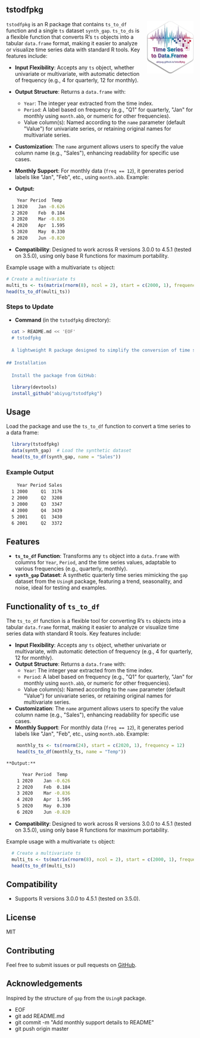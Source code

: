 ## tstodfpkg 
<img src="image/tsTOdfHex.png" alt="My Hex Sticker" style="width: 25%; float: right; margin-left: 15px;">

`tstodfpkg` is an R package that contains `ts_to_df` function and a single `ts` dataset `synth_gap`. `ts_to_ds` is a flexible function that converts R’s `ts` objects into a tabular `data.frame` format, making it easier to analyze or visualize time series data with standard R tools. Key features include:

- **Input Flexibility**: Accepts any `ts` object, whether univariate or multivariate, with automatic detection of frequency (e.g., 4 for quarterly, 12 for monthly).
- **Output Structure**: Returns a `data.frame` with:
  - `Year`: The integer year extracted from the time index.
  - `Period`: A label based on frequency (e.g., "Q1" for quarterly, "Jan" for monthly using `month.abb`, or numeric for other frequencies).
  - Value column(s): Named according to the `name` parameter (default "Value") for univariate series, or retaining original names for multivariate series.
- **Customization**: The `name` argument allows users to specify the value column name (e.g., "Sales"), enhancing readability for specific use cases.
- **Monthly Support**: For monthly data (`freq == 12`), it generates period labels like "Jan", "Feb", etc., using `month.abb`. Example:

- **Output:**

```bash
    Year Period  Temp
  1 2020    Jan -0.626
  2 2020    Feb  0.184
  3 2020    Mar -0.836
  4 2020    Apr  1.595
  5 2020    May  0.330
  6 2020    Jun -0.820
```
- **Compatibility**: Designed to work across R versions 3.0.0 to 4.5.1 (tested on 3.5.0), using only base R functions for maximum portability.

Example usage with a multivariate `ts` object:

```r
# Create a multivariate ts
multi_ts <- ts(matrix(rnorm(8), ncol = 2), start = c(2000, 1), frequency = 4)
head(ts_to_df(multi_ts))
```


### Steps to Update
- **Command** (in the `tstodfpkg` directory):

```bash
  cat > README.md << 'EOF'
  # tstodfpkg

  A lightweight R package designed to simplify the conversion of time series (`ts`) objects into structured `data.frame` objects, enhancing data analysis workflows. This package includes a versatile `ts_to_df` function and a synthetic dataset, `synth_gap`, to demonstrate its capabilities. Built with base R tools, it ensures broad compatibility and ease of use for R users.

## Installation

  Install the package from GitHub:

```

```r
  library(devtools)
  install_github("abiyug/tstodfpkg")
```

## Usage

  Load the package and use the `ts_to_df` function to convert a time series to a data frame:


```r
  library(tstodfpkg)
  data(synth_gap)  # Load the synthetic dataset
  head(ts_to_df(synth_gap, name = "Sales"))
```

### Example Output

```bash
    Year Period Sales
  1 2000     Q1  3176
  2 2000     Q2  3208
  3 2000     Q3  3347
  4 2000     Q4  3439
  5 2001     Q1  3430
  6 2001     Q2  3372
```

## Features

  - **`ts_to_df` Function**: Transforms any `ts` object into a `data.frame` with columns for `Year`, `Period`, and the time series values, adaptable to various frequencies (e.g., quarterly, monthly).
  - **`synth_gap` Dataset**: A synthetic quarterly time series mimicking the `gap` dataset from the `UsingR` package, featuring a trend, seasonality, and noise, ideal for testing and examples.

## Functionality of `ts_to_df`

  The `ts_to_df` function is a flexible tool for converting R’s `ts` objects into a tabular `data.frame` format, making it easier to analyze or visualize time series data with standard R tools. Key features include:

  - **Input Flexibility**: Accepts any `ts` object, whether univariate or multivariate, with automatic detection of frequency (e.g., 4 for quarterly, 12 for monthly).
  - **Output Structure**: Returns a `data.frame` with:
    - `Year`: The integer year extracted from the time index.
    - `Period`: A label based on frequency (e.g., "Q1" for quarterly, "Jan" for monthly using `month.abb`, or numeric for other frequencies).
    - Value column(s): Named according to the `name` parameter (default "Value") for univariate series, or retaining original names for multivariate series.
  - **Customization**: The `name` argument allows users to specify the value column name (e.g., "Sales"), enhancing readability for specific use cases.
  - **Monthly Support**: For monthly data (`freq == 12`), it generates period labels like "Jan", "Feb", etc., using `month.abb`. Example:

```r
    monthly_ts <- ts(rnorm(24), start = c(2020, 1), frequency = 12)
    head(ts_to_df(monthly_ts, name = "Temp"))
```
    **Output:**

```bash
      Year Period  Temp
    1 2020    Jan -0.626
    2 2020    Feb  0.184
    3 2020    Mar -0.836
    4 2020    Apr  1.595
    5 2020    May  0.330
    6 2020    Jun -0.820
```
  - **Compatibility**: Designed to work across R versions 3.0.0 to 4.5.1 (tested on 3.5.0), using only base R functions for maximum portability.

  Example usage with a multivariate `ts` object:

```r
  # Create a multivariate ts
  multi_ts <- ts(matrix(rnorm(8), ncol = 2), start = c(2000, 1), frequency = 4)
  head(ts_to_df(multi_ts))
```

## Compatibility
  - Supports R versions 3.0.0 to 4.5.1 (tested on 3.5.0).

## License
  MIT

## Contributing
  Feel free to submit issues or pull requests on [GitHub](https://github.com/abiyug/tstodfpkg).

## Acknowledgements
  Inspired by the structure of `gap` from the `UsingR` package.
  - EOF
  - git add README.md
  - git commit -m "Add monthly support details to README"
  - git push origin master


